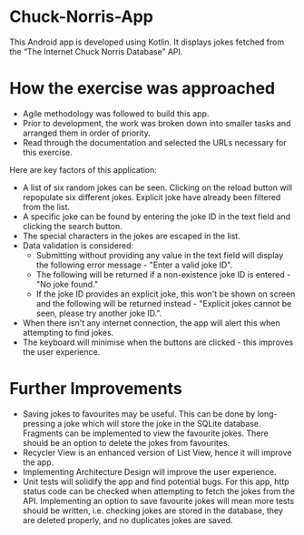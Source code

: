 # Chuck-Norris-App
This Android app is developed using Kotlin. It displays jokes fetched from the “The Internet Chuck Norris Database” API. 

# How the exercise was approached
- Agile methodology was followed to build this app.
- Prior to development, the work was broken down into smaller tasks and arranged them in order of priority.
- Read through the documentation and selected the URLs necessary for this exercise.

Here are key factors of this application:
- A list of six random jokes can be seen. Clicking on the reload button will repopulate six different jokes. Explicit joke have already been filtered from the list.
- A specific joke can be found by entering the joke ID in the text field and clicking the search button.
- The special characters in the jokes are escaped in the list.
- Data validation is considered:
  - Submitting without providing any value in the text field will display the following error message - "Enter a valid joke ID".
  - The following will be returned if a non-existence joke ID is entered - "No joke found."
  - If the joke ID provides an explicit joke, this won't be shown on screen and the following will be returned instead - "Explicit jokes cannot be seen, please try another joke ID.".
- When there isn't any internet connection, the app will alert this when attempting to find jokes.
- The keyboard will minimise when the buttons are clicked - this improves the user experience.

# Further Improvements
- Saving jokes to favourites may be useful. This can be done by long-pressing a joke which will store the joke in the SQLite database. Fragments can be implemented to view the favourite jokes. There should be an option to delete the jokes from favourites.
- Recycler View is an enhanced version of List View, hence it will improve the app.
- Implementing Architecture Design will improve the user experience.
- Unit tests will solidify the app and find potential bugs. For this app, http status code can be checked when attempting to fetch the jokes from the API. Implementing an option to save favourite jokes will mean more tests should be written, i.e. checking jokes are stored in the database, they are deleted properly, and no duplicates jokes are saved. 
